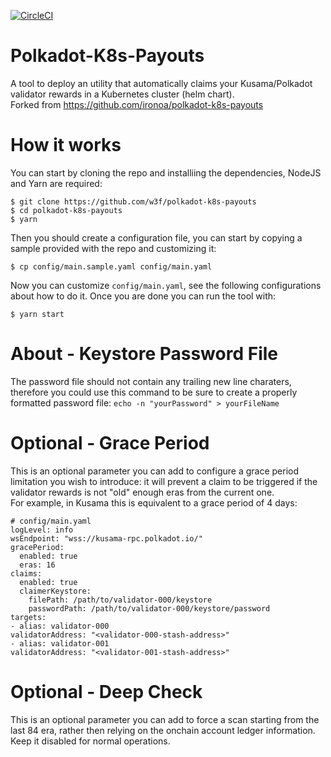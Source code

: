 [![CircleCI](https://circleci.com/gh/w3f/polkadot-k8s-payouts/tree/master.svg?style=svg)](https://circleci.com/gh/w3f/polkadot-k8s-payouts)

# Polkadot-K8s-Payouts

A tool to deploy an utility that automatically claims your Kusama/Polkadot validator rewards in a Kubernetes cluster (helm chart).  
Forked from https://github.com/ironoa/polkadot-k8s-payouts


# How it works

You can start by cloning the repo and installiing the dependencies, NodeJS and Yarn are required:
```
$ git clone https://github.com/w3f/polkadot-k8s-payouts
$ cd polkadot-k8s-payouts
$ yarn
```
Then you should create a configuration file, you can start by copying a sample provided with the repo and customizing it:
```
$ cp config/main.sample.yaml config/main.yaml
```
Now you can customize `config/main.yaml`, see the following configurations about how to do it. Once you are done you
can run the tool with:
```
$ yarn start
```

# About - Keystore Password File

The password file should not contain any trailing new line charaters, therefore you could use this command to be sure to create a properly formatted password file: `echo -n "yourPassword" > yourFileName`

# Optional - Grace Period
This is an optional parameter you can add to configure a grace period limitation you wish to introduce: it will prevent a claim to be triggered if the validator rewards is not "old" enough eras from the current one.  
For example, in Kusama this is equivalent to a grace period of 4 days:  
```
# config/main.yaml
logLevel: info
wsEndpoint: "wss://kusama-rpc.polkadot.io/"
gracePeriod:
  enabled: true
  eras: 16
claims:
  enabled: true
  claimerKeystore:
    filePath: /path/to/validator-000/keystore
    passwordPath: /path/to/validator-000/keystore/password
targets:
- alias: validator-000
validatorAddress: "<validator-000-stash-address>"
- alias: validator-001
validatorAddress: "<validator-001-stash-address>"  
```

# Optional - Deep Check
This is an optional parameter you can add to force a scan starting from the last 84 era, rather then relying on the onchain account ledger information. Keep it disabled for normal operations.